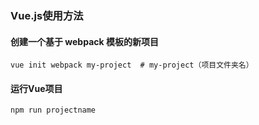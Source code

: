 ### Vue.js使用方法

#### 创建一个基于 webpack 模板的新项目

```
vue init webpack my-project  # my-project（项目文件夹名）
```

#### 运行Vue项目

```python
npm run projectname
```

